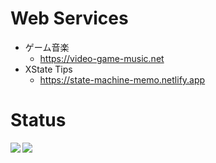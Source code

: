 # Web Services
* ゲーム音楽
  * https://video-game-music.net
* XState Tips
  * https://state-machine-memo.netlify.app

# Status

<a href="https://github.com/anuraghazra/github-readme-stats">
  <img align="left" src="https://github-readme-stats.vercel.app/api?username=himanushi&count_private=true&show_icons=true" />
</a>
<a href="https://github.com/anuraghazra/github-readme-stats">
  <img align="left" src="https://github-readme-stats.vercel.app/api/top-langs/?username=himanushi" />
</a>
